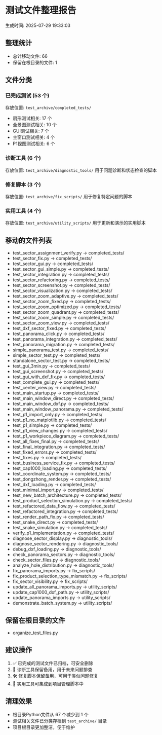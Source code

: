 # 测试文件整理报告
生成时间: 2025-07-29 19:33:03

## 整理统计
- 总计移动文件: 66
- 保留在根目录的文件: 1

## 文件分类

### 已完成测试 (53 个)
存放位置: `test_archive/completed_tests/`
- 扇形测试相关: 17 个
- 全景图测试相关: 10 个
- GUI测试相关: 7 个
- 主窗口测试相关: 4 个
- P1视图测试相关: 6 个

### 诊断工具 (6 个)
存放位置: `test_archive/diagnostic_tools/`
用于问题诊断和状态检查的脚本

### 修复脚本 (3 个)
存放位置: `test_archive/fix_scripts/`
用于修复特定问题的脚本

### 实用工具 (4 个)
存放位置: `test_archive/utility_scripts/`
用于更新和演示的实用脚本

## 移动的文件列表
- test_sector_assignment_verify.py -> completed_tests/
- test_sector_fix.py -> completed_tests/
- test_sector_gui.py -> completed_tests/
- test_sector_gui_simple.py -> completed_tests/
- test_sector_integration.py -> completed_tests/
- test_sector_refactoring.py -> completed_tests/
- test_sector_screenshot.py -> completed_tests/
- test_sector_visualization.py -> completed_tests/
- test_sector_zoom_adaptive.py -> completed_tests/
- test_sector_zoom_fixed.py -> completed_tests/
- test_sector_zoom_optimized.py -> completed_tests/
- test_sector_zoom_quadrant.py -> completed_tests/
- test_sector_zoom_simple.py -> completed_tests/
- test_sector_zoom_view.py -> completed_tests/
- test_dxf_sector_fixed.py -> completed_tests/
- test_panorama_click.py -> completed_tests/
- test_panorama_integration.py -> completed_tests/
- test_panorama_migration.py -> completed_tests/
- simple_panorama_test.py -> completed_tests/
- simple_sector_test.py -> completed_tests/
- standalone_sector_test.py -> completed_tests/
- test_gui_3min.py -> completed_tests/
- test_gui_screenshot.py -> completed_tests/
- test_gui_with_dxf_fix.py -> completed_tests/
- test_complete_gui.py -> completed_tests/
- test_center_view.py -> completed_tests/
- test_main_startup.py -> completed_tests/
- test_main_window_direct.py -> completed_tests/
- test_main_window_dxf.py -> completed_tests/
- test_main_window_panorama.py -> completed_tests/
- test_p1_import_only.py -> completed_tests/
- test_p1_no_matplotlib.py -> completed_tests/
- test_p1_simple.py -> completed_tests/
- test_p1_view_changes.py -> completed_tests/
- test_p1_workpiece_diagram.py -> completed_tests/
- test_all_fixes_final.py -> completed_tests/
- test_final_integration.py -> completed_tests/
- test_fixed_errors.py -> completed_tests/
- test_fixes.py -> completed_tests/
- test_business_service_fix.py -> completed_tests/
- test_cap1000_loading.py -> completed_tests/
- test_coordinate_system.py -> completed_tests/
- test_dongzhong_render.py -> completed_tests/
- test_dxf_loading.py -> completed_tests/
- test_minimal_import.py -> completed_tests/
- test_new_batch_architecture.py -> completed_tests/
- test_product_selection_simulation.py -> completed_tests/
- test_refactored_data_flow.py -> completed_tests/
- test_refactored_integration.py -> completed_tests/
- test_render_path_fix.py -> completed_tests/
- test_snake_direct.py -> completed_tests/
- test_snake_simulation.py -> completed_tests/
- verify_p1_implementation.py -> completed_tests/
- diagnose_sector_display.py -> diagnostic_tools/
- diagnose_sector_rendering.py -> diagnostic_tools/
- debug_dxf_loading.py -> diagnostic_tools/
- check_panorama_sectors.py -> diagnostic_tools/
- check_sector_files.py -> diagnostic_tools/
- analyze_hole_distribution.py -> diagnostic_tools/
- fix_panorama_imports.py -> fix_scripts/
- fix_product_selection_type_mismatch.py -> fix_scripts/
- fix_sector_visibility.py -> fix_scripts/
- update_all_panorama_imports.py -> utility_scripts/
- update_cap1000_dxf_path.py -> utility_scripts/
- update_panorama_imports.py -> utility_scripts/
- demonstrate_batch_system.py -> utility_scripts/

## 保留在根目录的文件
- organize_test_files.py

## 建议操作
1. ✅ 已完成的测试文件已归档，可安全删除
2. 🔧 诊断工具保留备用，用于未来问题排查
3. 🛠️ 修复脚本保留备用，可用于类似问题修复
4. 🚀 实用工具可集成到项目管理脚本中

## 清理效果
- 根目录Python文件从 67 个减少到 1 个
- 测试相关文件已分类存档到 `test_archive/` 目录
- 项目根目录更加整洁，便于维护
